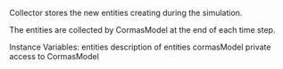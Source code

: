 Collector stores the new entities creating during the simulation.

The entities are collected by CormasModel at the end of each time step.

Instance Variables:
	entities	<Dictionary> description of entities
	cormasModel	<CormasModel> private access to CormasModel

